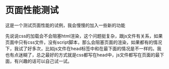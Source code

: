 # 页面性能测试
这是一个测试页面性能的试例，我会慢慢的加入一些新的功能

先说说css的加载会不会阻塞html渲染，这个问题挺复杂，跟js文件有关系，如果页面中只有css文件，没有script脚本，那么会阻塞页面的渲染，如果都有的情况下，我试了好多次，比如js文件在head标签中和在最下面的情况是不一样的。我也有点迷糊了，总之最好的方式就是css都写在head中，js文件都写在页面的最下面，有兴趣的话可以自己试一试。